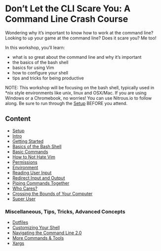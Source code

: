 # Don’t Let the CLI Scare You: A Command Line Crash Course

Wondering why it’s important to know how to work at the command line? Looking to up your game at the command line? Does it scare you? Me too!

In this workshop, you’ll learn:

- what is so great about the command line and why it’s important
- the basics of the bash shell
- basics for using Vim
- how to configure your shell
- tips and tricks for being productive

NOTE: This workshop will be focusing on the bash shell, typically used in *nix style environments like unix, linux and OSX/Mac. If you are using Windows or a Chromebook, no worries! You can use Nitrous.io to follow along. Be sure to run through the [Setup](setup.md) BEFORE you attend.

## Content

- [Setup](setup.md)
- [Intro](01_intro.md)
- [Getting Started](02_getting_started.md)
- [Basics of the Bash Shell](03_bash_basics.md)
- [Basic Commands](04_basic_commands.md)
- [How to Not Hate Vim](05_vim.md)
- [Permissions](06_permissions.md)
- [Environment](07_environment.md)
- [Reading User Input](08_read_user_input.md)
- [Redirect Input and Output](09_redirection.md)
- [Piping Commands Together](10_piping.md)
- [Who Cares?](11_who_cares.md)
- [Crossing the Bounds of Your Computer](12_remote.md)
- [Super User](13_super_user.md)

### Miscellaneous, Tips, Tricks, Advanced Concepts

- [Dotfiles](14_dotfiles.md)
- [Customizing Your Shell](15_shell_customization.md)
- [Navigating the Command Line 2.0](16_navigate_cli_2.md)
- [More Commands & Tools](17_commands_and_tools.md)
- [Xargs](18_xargs.md)